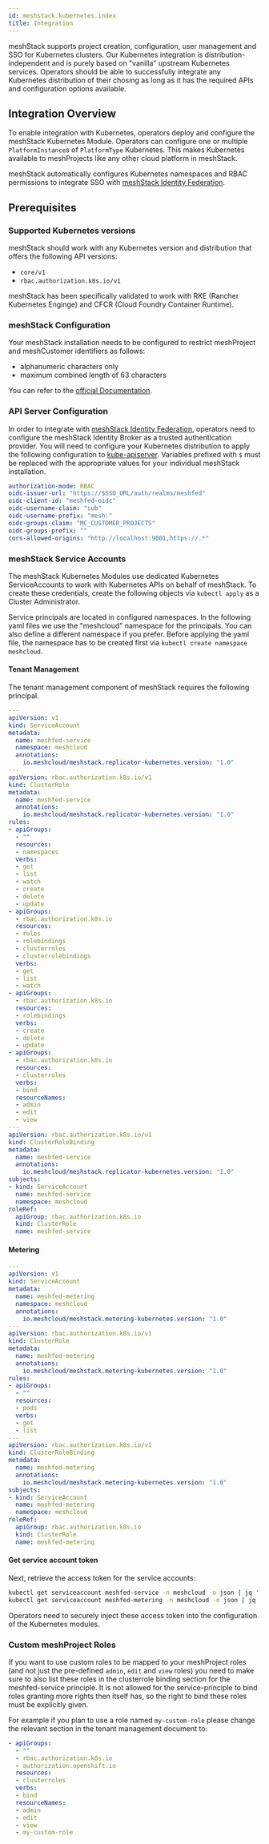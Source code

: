 ```yaml
---
id: meshstack.kubernetes.index
title: Integration
---
```


meshStack supports project creation, configuration, user management and SSO for Kubernetes clusters.
Our Kubernetes integration is distribution-independent and is purely based on "vanilla" upstream Kubernetes services.
Operators should be able to successfully integrate any Kubernetes distribution of their chosing as long as it has the
required APIs and configuration options available.

## Integration Overview

To enable integration with Kubernetes, operators deploy and configure the meshStack Kubernetes Module. Operators can configure one or multiple `PlatformInstance`s of `PlatformType` Kubernetes. This makes Kubernetes available to meshProjects like any other cloud platform in meshStack.

meshStack automatically configures Kubernetes namespaces and RBAC permissions to integrate SSO with [meshStack Identity Federation](./meshstack.identity-federation.md).

## Prerequisites

### Supported Kubernetes versions

meshStack should work with any Kubernetes version and distribution that offers the following API versions:

- `core/v1`
- `rbac.authorization.k8s.io/v1`

meshStack has been specifically validated to work with RKE (Rancher Kubernetes Enginge) and CFCR (Cloud Foundry Container Runtime).

### meshStack Configuration

Your meshStack installation needs to be configured to restrict meshProject and meshCustomer identifiers as follows:

- alphanumeric characters only
- maximum combined length of 63 characters

You can refer to the [official Documentation](https://kubernetes.io/docs/concepts/overview/working-with-objects/names/#dns-label-names).

### API Server Configuration

In order to integrate with [meshStack Identity Federation](./meshstack.identity-federation.md), operators need to configure the meshStack Identity Broker as a trusted authentication provider. You will need to configure your Kubernetes distribution to apply the following configuration to [kube-apiserver](https://kubernetes.io/docs/reference/command-line-tools-reference/kube-apiserver/). Variables prefixed with `$` must
be replaced with the appropriate values for your individual meshStack installation.

```yaml
authorization-mode: RBAC
oidc-issuer-url: "https://$SSO_URL/auth/realms/meshfed"
oidc-client-id: "meshfed-oidc"
oidc-username-claim: "sub"
oidc-username-prefix: "mesh:"
oidc-groups-claim: "MC_CUSTOMER_PROJECTS"
oidc-groups-prefix: ""
cors-allowed-origins: "http://localhost:9001,https://.*"
```

### meshStack Service Accounts

The meshStack Kubernetes Modules use dedicated Kubernetes ServiceAccounts to work with Kubernetes APIs on behalf of meshStack.
To create these credentials, create the following objects via `kubectl apply` as a Cluster Administrator.

Service principals are located in configured namespaces. In the following yaml files we use the "meshcloud" namespace for the principals.
You can also define a different namespace if you prefer.
Before applying the yaml file, the namespace has to be created first via `kubectl create namespace meshcloud`.

#### Tenant Management

The tenant management component of meshStack requires the following principal.

```yaml
---
apiVersion: v1
kind: ServiceAccount
metadata:
  name: meshfed-service
  namespace: meshcloud
  annotations:
    io.meshcloud/meshstack.replicator-kubernetes.version: "1.0"
---
apiVersion: rbac.authorization.k8s.io/v1
kind: ClusterRole
metadata:
  name: meshfed-service
  annotations:
    io.meshcloud/meshstack.replicator-kubernetes.version: "1.0"
rules:
- apiGroups:
  - ""
  resources:
  - namespaces
  verbs:
  - get
  - list
  - watch
  - create
  - delete
  - update
- apiGroups:
  - rbac.authorization.k8s.io
  resources:
  - roles
  - rolebindings
  - clusterroles
  - clusterrolebindings
  verbs:
  - get
  - list
  - watch
- apiGroups:
  - rbac.authorization.k8s.io
  resources:
  - rolebindings
  verbs:
  - create
  - delete
  - update
- apiGroups:
  - rbac.authorization.k8s.io
  resources:
  - clusterroles
  verbs:
  - bind
  resourceNames:
  - admin
  - edit
  - view
---
apiVersion: rbac.authorization.k8s.io/v1
kind: ClusterRoleBinding
metadata:
  name: meshfed-service
  annotations:
    io.meshcloud/meshstack.replicator-kubernetes.version: "1.0"
subjects:
- kind: ServiceAccount
  name: meshfed-service
  namespace: meshcloud
roleRef:
  apiGroup: rbac.authorization.k8s.io
  kind: ClusterRole
  name: meshfed-service
```

#### Metering

```yaml
---
apiVersion: v1
kind: ServiceAccount
metadata:
  name: meshfed-metering
  namespace: meshcloud
  annotations:
    io.meshcloud/meshstack.metering-kubernetes.version: "1.0"
---
apiVersion: rbac.authorization.k8s.io/v1
kind: ClusterRole
metadata:
  name: meshfed-metering
  annotations:
    io.meshcloud/meshstack.metering-kubernetes.version: "1.0"
rules:
- apiGroups:
  - ""
  resources:
  - pods
  verbs:
  - get
  - list
---
apiVersion: rbac.authorization.k8s.io/v1
kind: ClusterRoleBinding
metadata:
  name: meshfed-metering
  annotations:
    io.meshcloud/meshstack.metering-kubernetes.version: "1.0"
subjects:
- kind: ServiceAccount
  name: meshfed-metering
  namespace: meshcloud
roleRef:
  apiGroup: rbac.authorization.k8s.io
  kind: ClusterRole
  name: meshfed-metering
```

#### Get service account token

Next, retrieve the access token for the service accounts:

```bash
kubectl get serviceaccount meshfed-service -n meshcloud -o json | jq '.secrets[].name' | grep token | xargs kubectl describe secret -n meshcloud
kubectl get serviceaccount meshfed-metering -n meshcloud -o json | jq '.secrets[].name' | grep token | xargs kubectl describe secret -n meshcloud
```

Operators need to securely inject these access token into the configuration of the Kubernetes modules.


### Custom meshProject Roles

If you want to use custom roles to be mapped to your meshProject roles (and not just the pre-defined `admin`, `edit` and `view` roles) you need to make sure to also list these roles in the clusterrole binding section for the meshfed-service principle. It is not allowed for the service-principle to bind roles granting more rights then itself has, so the right to bind these roles must be explicitly given.

For example if you plan to use a role named `my-custom-role` please change the relevant section in the tenant management document to:

```yml
- apiGroups:
  - ""
  - rbac.authorization.k8s.io
  - authorization.openshift.io
  resources:
  - clusterroles
  verbs:
  - bind
  resourceNames:
  - admin
  - edit
  - view
  - my-custom-role
```
